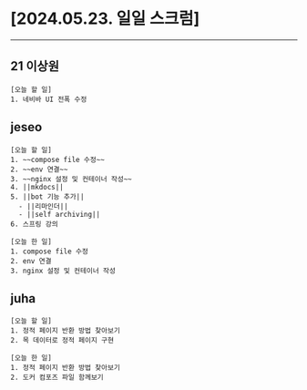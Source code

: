 # [2024.05.23. 일일 스크럼]
----

## 21 이상원
	[오늘 할 일]
	1. 네비바 UI 전폭 수정


## jeseo
	[오늘 할 일]
	1. ~~compose file 수정~~
	2. ~~env 연결~~
	3. ~~nginx 설정 및 컨테이너 작성~~
	4. ||mkdocs||
	5. ||bot 기능 추가||
	  - ||리마인더||
	  - ||self archiving||
	6. 스프링 강의
	
	[오늘 한 일]
	1. compose file 수정
	2. env 연결
	3. nginx 설정 및 컨테이너 작성


## juha
	[오늘 할 일]
	1. 정적 페이지 반환 방법 찾아보기
	2. 목 데이터로 정적 페이지 구현
	
	[오늘 한 일]
	1. 정적 페이지 반환 방법 찾아보기
	2. 도커 컴포즈 파일 함께보기



